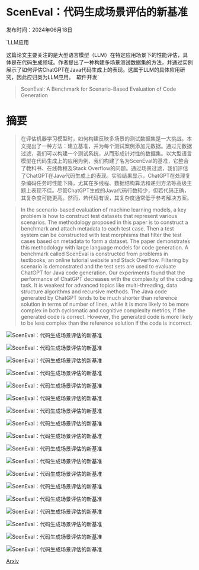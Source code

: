 # ScenEval：代码生成场景评估的新基准

发布时间：2024年06月18日

`LLM应用

这篇论文主要关注的是大型语言模型（LLM）在特定应用场景下的性能评估，具体是在代码生成领域。作者提出了一种构建多场景测试数据集的方法，并通过实例展示了如何评估ChatGPT在Java代码生成上的表现。这属于LLM的具体应用研究，因此应归类为LLM应用。` `软件开发`

> ScenEval: A Benchmark for Scenario-Based Evaluation of Code Generation

# 摘要

> 在评估机器学习模型时，如何构建反映多场景的测试数据集是一大挑战。本文提出了一种方法：建立基准，并为每个测试案例添加元数据。通过元数据过滤，我们可以构建一个测试系统，从而形成针对性的数据集。以大型语言模型在代码生成上的应用为例，我们构建了名为ScenEval的基准，它整合了教科书、在线教程及Stack Overflow的问题。通过场景过滤，我们评估了ChatGPT在Java代码生成上的表现。实验结果显示，ChatGPT在处理复杂编码任务时性能下降，尤其在多线程、数据结构算法和递归方法等高级主题上表现不佳。尽管ChatGPT生成的Java代码行数较少，但若代码正确，其复杂度可能更高。然而，若代码有误，其复杂度通常低于参考解决方案。

> In the scenario-based evaluation of machine learning models, a key problem is how to construct test datasets that represent various scenarios. The methodology proposed in this paper is to construct a benchmark and attach metadata to each test case. Then a test system can be constructed with test morphisms that filter the test cases based on metadata to form a dataset.
  The paper demonstrates this methodology with large language models for code generation. A benchmark called ScenEval is constructed from problems in textbooks, an online tutorial website and Stack Overflow. Filtering by scenario is demonstrated and the test sets are used to evaluate ChatGPT for Java code generation.
  Our experiments found that the performance of ChatGPT decreases with the complexity of the coding task. It is weakest for advanced topics like multi-threading, data structure algorithms and recursive methods. The Java code generated by ChatGPT tends to be much shorter than reference solution in terms of number of lines, while it is more likely to be more complex in both cyclomatic and cognitive complexity metrics, if the generated code is correct. However, the generated code is more likely to be less complex than the reference solution if the code is incorrect.

![ScenEval：代码生成场景评估的新基准](../../../paper_images/2406.12635/x1.png)

![ScenEval：代码生成场景评估的新基准](../../../paper_images/2406.12635/x2.png)

![ScenEval：代码生成场景评估的新基准](../../../paper_images/2406.12635/x3.png)

![ScenEval：代码生成场景评估的新基准](../../../paper_images/2406.12635/x4.png)

![ScenEval：代码生成场景评估的新基准](../../../paper_images/2406.12635/fig5.jpg)

![ScenEval：代码生成场景评估的新基准](../../../paper_images/2406.12635/x5.png)

![ScenEval：代码生成场景评估的新基准](../../../paper_images/2406.12635/x6.png)

![ScenEval：代码生成场景评估的新基准](../../../paper_images/2406.12635/x7.png)

![ScenEval：代码生成场景评估的新基准](../../../paper_images/2406.12635/x8.png)

![ScenEval：代码生成场景评估的新基准](../../../paper_images/2406.12635/x9.png)

![ScenEval：代码生成场景评估的新基准](../../../paper_images/2406.12635/x10.png)

![ScenEval：代码生成场景评估的新基准](../../../paper_images/2406.12635/x11.png)

![ScenEval：代码生成场景评估的新基准](../../../paper_images/2406.12635/x12.png)

![ScenEval：代码生成场景评估的新基准](../../../paper_images/2406.12635/x13.png)

![ScenEval：代码生成场景评估的新基准](../../../paper_images/2406.12635/fig20.jpg)

![ScenEval：代码生成场景评估的新基准](../../../paper_images/2406.12635/fig22.jpg)

![ScenEval：代码生成场景评估的新基准](../../../paper_images/2406.12635/x14.png)

![ScenEval：代码生成场景评估的新基准](../../../paper_images/2406.12635/x15.png)

[Arxiv](https://arxiv.org/abs/2406.12635)